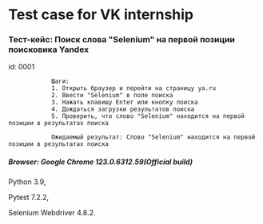 # Test case for VK internship

### Тест-кейс: Поиск слова "Selenium" на первой позиции поисковика Yandex  

id: 0001

                Шаги:
                1. Открыть браузер и перейти на страницу ya.ru
                2. Ввести "Selenium" в поле поиска
                3. Нажать клавишу Enter или кнопку поиска
                4. Дождаться загрузки результатов поиска
                5. Проверить, что слово "Selenium" находится на первой позиции в результатах поиска

                Ожидаемый результат: Слово "Selenium" находится на первой позиции в результатах поиска

##### Browser: Google Chrome 123.0.6312.59(Official build)

Python 3.9,
 
Pytest 7.2.2,

Selenium Webdriver 4.8.2.
